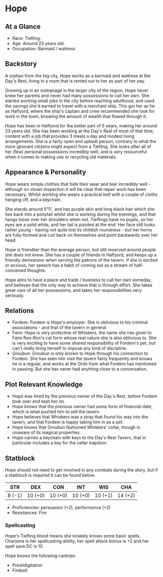 # Hope

## At a Glance

- Race: Tiefling.
- Age: Around 23 years old.
- Occupation: Barmaid / waitress

## Backstory

A orphan from the big city, Hope works as a barmaid and waitress at the Day's Rest, living in a room that is rented out to her as part of her pay.

Growing up in an orphanage in the larger city of the region, Hope never knew her parents and never had many possessions to call her own.
She started working small jobs in the city before reaching adulthood, and used the savings she'd earned to travel with a merchant ship.
This got her as far as Halfyord, where the ship's captain and crew recommended she look for work in the town, knowing the amount of wealth that flowed through it.

Hope has been in Halfyord for the better part of 5 years, making her around 23 years old.
She has been working at the Day's Rest of most of that time, content with a job that provides 3 meals a day and modest living arrangements.
She is a fairly open and upbeat person, contrary to what the more ignorant citizens might expect from a Tiefling.
She looks after all of her (few) personal possessions incredibly well, and is very resourceful when it comes to making use or recycling old materials.

## Appearance & Personality

Hope wears simple clothes that hide their wear and tear incredibly well - although on closer inspection it will be clear that repair work has been necessary.
Whilst working she wears a practical belt with a couple of cloths hanging off, and a keychain.

She stands around 5"5', and has purple skin and long black hair which she ties back into a ponytail whilst she is working during the evenings, and that hangs loose over her shoulders when not.
Tieflings have no pupils, so her eyes are a solid white, and her tail is pointed at the end.
Her face still looks rather young - having not quite lost its childish roundness - but her horns are fully-formed and curl back on themselves and point backwards over her head.

Hope is friendlier than the average person, but still reserved around people she does not know.
She has a couple of friends in Halfyord, and keeps up a friendly demeanour when serving the patrons of the tavern.
If she is excited or anxious, her speech has a habit of coming out as a stream of half-conceived thoughts.

Hope aims to have a place and trade / business to call her own someday, and believes that the only way to achieve that is through effort.
She takes great care of all her possessions, and takes her responsibilities very seriously.

## Relations

- Fordem: Fordem is Hope's employer. She is oblivious to his criminal associations - and that of the tavern in general.
- Faire: Hope is very protective of Whiskers, the name she has given to Faire Ron-Ron's cat form whose real nature she is also oblivious to. She is very exciting to have some shared responsibility of Fordem's pet, but can't really bring herself to impose any kind of discipline.
- Groubun: Groubun is only known to Hope through his connection to Fordem. She has seen him visit the tavern fairly frequently and knows he is a regular, and works at the Ordo from what Fordem has mentioned in passing. But she has never had anything close to a conversation.

## Plot Relevant Knowledge

- Hope was hired by the previous owner of the Day's Rest, before Fordem took over and kept her on.
- Hope knows that the previous owner had some form of financial debt, which is what pushed him to sell the tavern.
- Hope believes that Whiskers was a stray that found his way into the tavern, and that Fordem is happy taking him in as a pet.
- Hope knows that Groubun fashioned Whiskers' collar, though is unaware of its magical properties.
- Hope carries a keychain with keys to the Day's Rest Tavern, that in particular includes a key for the cellar trapdoor.

## Statblock

Hope should not need to get involved in any combats during the story, but if a statblock is required it can be found below.

|   STR   |   DEX   |   CON   |   INT   |   WIS   |   CHA   |
|:-------:|:-------:|:-------:|:-------:|:-------:|:-------:|
|  8 (-1) | 10 (+0) | 10 (+0) | 10 (+0) | 10 (+1) | 14 (+2) |

- Proficiencies: persuasion (+2), performance (+2)
- Resistances: Fire

### Spellcasting

Hope's Tiefling blood means she innately knows some basic spells.
Charisma is her spellcasting ability, her spell attack bonus is +2 and her spell save DC is 10.

Hope knows the following cantrips:

- Prestidigitation
- Firebolt

